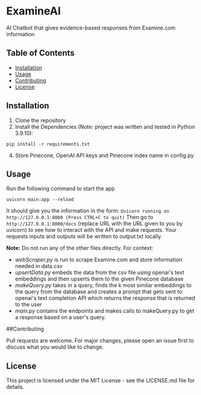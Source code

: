 # ExamineAI
AI Chatbot that gives evidence-based responses from Examine.com information

## Table of Contents

- [Installation](#installation)
- [Usage](#usage)
- [Contributing](#contributing)
- [License](#license)

## Installation

1. Clone the repository
2. Install the Dependencies (Note: project was written and tested in Python 3.9.10):
```
pip install -r requirements.txt
```
4. Store Pinecone, OpenAI API keys and Pinecone index name in config.py

## Usage

Run the following command to start the app
```
uvicorn main:app --reload
```
It should give you the information in the form: `Uvicorn running on http://127.0.0.1:8000 (Press CTRL+C to quit)`
Then go to `http://127.0.0.1:8000/docs` (replace URL with the URL given to you by uvicorn) to see how to interact with the API and make requests.
Your requests inputs and outputs will be written to output.txt locally.

**Note:** Do not run any of the other files directly. For context:

* *webScraper.py* is run to scrape Examine.com and store information needed in data.csv
* *upsertData.py* embeds the data from the csv file using openai's text embeddings and then upserts them to the given Pinecone database
* *makeQuery.py* takes in a query, finds the k most similar embeddings to the query from the database and creates a prompt that gets sent to openai's text completion API which returns the response that is returned to the user
* *main.py* contains the endpoints and makes calls to makeQuery.py to get a response based on a user's query.

##Contributing

Pull requests are welcome. For major changes, please open an issue first to discuss what you would like to change.


## License

This project is licensed under the MIT License - see the LICENSE.md file for details.

